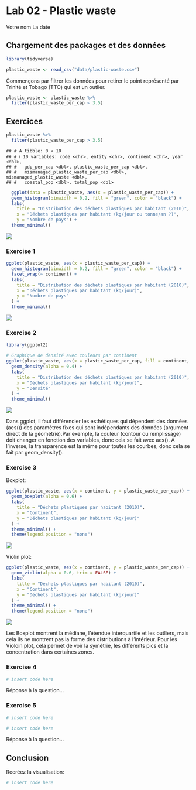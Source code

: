 Lab 02 - Plastic waste
================
Votre nom
La date

## Chargement des packages et des données

``` r
library(tidyverse) 
```

``` r
plastic_waste <- read_csv("data/plastic-waste.csv")
```

Commençons par filtrer les données pour retirer le point représenté par
Trinité et Tobago (TTO) qui est un outlier.

``` r
plastic_waste <- plastic_waste %>%
  filter(plastic_waste_per_cap < 3.5)
```

## Exercices

``` r
plastic_waste %>%
  filter(plastic_waste_per_cap > 3.5)
```

    ## # A tibble: 0 × 10
    ## # ℹ 10 variables: code <chr>, entity <chr>, continent <chr>, year <dbl>,
    ## #   gdp_per_cap <dbl>, plastic_waste_per_cap <dbl>,
    ## #   mismanaged_plastic_waste_per_cap <dbl>, mismanaged_plastic_waste <dbl>,
    ## #   coastal_pop <dbl>, total_pop <dbl>

``` r
  ggplot(data = plastic_waste, aes(x = plastic_waste_per_cap)) +
  geom_histogram(binwidth = 0.2, fill = "green", color = "black") +
  labs(
    title = "Distribution des déchets plastiques par habitant (2010)",
    x = "Déchets plastiques par habitant (kg/jour ou tonne/an ?)",
    y = "Nombre de pays") +
  theme_minimal()
```

![](lab-02_files/figure-gfm/unnamed-chunk-1-1.png)<!-- -->

### Exercise 1

``` r
ggplot(plastic_waste, aes(x = plastic_waste_per_cap)) +
  geom_histogram(binwidth = 0.2, fill = "green", color = "black") +
  facet_wrap(~ continent) +
  labs(
    title = "Distribution des déchets plastiques par habitant (2010)",
    x = "Déchets plastiques par habitant (kg/jour)",
    y = "Nombre de pays"
  ) +
  theme_minimal()
```

![](lab-02_files/figure-gfm/plastic-waste-continent-1.png)<!-- -->

### Exercise 2

``` r
library(ggplot2)

# Graphique de densité avec couleurs par continent
ggplot(plastic_waste, aes(x = plastic_waste_per_cap, fill = continent, color = continent)) +
  geom_density(alpha = 0.4) +
  labs(
    title = "Distribution des déchets plastiques par habitant (2010)",
    x = "Déchets plastiques par habitant (kg/jour)",
    y = "Densité"
  ) +
  theme_minimal()
```

![](lab-02_files/figure-gfm/plastic-waste-density-1.png)<!-- -->

Dans ggplot, il faut différencier les esthétiques qui dépendent des
données (aes()) des paramètres fixes qui sont indépendants des données
(argument direct de la géométrie).Par exemple, la couleur (contour ou
remplissage) doit changer en fonction des variables, donc cela se fait
avec aes(). À l’inverse, la transparence est la même pour toutes les
courbes, donc cela se fait par geom_density().

### Exercise 3

Boxplot:

``` r
ggplot(plastic_waste, aes(x = continent, y = plastic_waste_per_cap)) +
  geom_boxplot(alpha = 0.6) +
  labs(
    title = "Déchets plastiques par habitant (2010)",
    x = "Continent",
    y = "Déchets plastiques par habitant (kg/jour)"
  ) +
  theme_minimal() +
  theme(legend.position = "none")
```

![](lab-02_files/figure-gfm/plastic-waste-boxplot-1.png)<!-- -->

Violin plot:

``` r
ggplot(plastic_waste, aes(x = continent, y = plastic_waste_per_cap)) +
  geom_violin(alpha = 0.6, trim = FALSE) +
  labs(
    title = "Déchets plastiques par habitant (2010)",
    x = "Continent",
    y = "Déchets plastiques par habitant (kg/jour)"
  ) +
  theme_minimal() +
  theme(legend.position = "none")
```

![](lab-02_files/figure-gfm/plastic-waste-violin-1.png)<!-- -->

Les Boxplot montrent la médiane, l’étendue interquartile et les
outliers, mais cela ils ne montrent pas la forme des distributions à
l’intérieur. Pour les Violoin plot, cela permet de voir la symétrie, les
différents pics et la concentration dans certaines zones.

### Exercise 4

``` r
# insert code here
```

Réponse à la question…

### Exercise 5

``` r
# insert code here
```

``` r
# insert code here
```

Réponse à la question…

## Conclusion

Recréez la visualisation:

``` r
# insert code here
```
